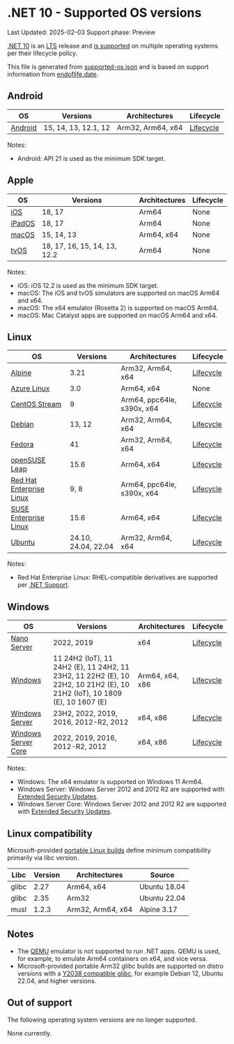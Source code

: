 # .NET 10 - Supported OS versions

Last Updated: 2025-02-03
Support phase: Preview

[.NET 10](README.md) is an [LTS](../../release-policies.md) release and [is supported](../../support.md) on multiple operating systems per their lifecycle policy.

This file is generated from [supported-os.json](supported-os.json) and is based on support information from [endoflife.date](https://endoflife.date/).

## Android

| OS                            | Versions                    | Architectures         | Lifecycle            |
| ----------------------------- | --------------------------- | --------------------- | -------------------- |
| [Android][0]                  | 15, 14, 13, 12.1, 12        | Arm32, Arm64, x64     | [Lifecycle][1]       |

Notes:

* Android: API 21 is used as the minimum SDK target.

[0]: https://www.android.com/
[1]: https://support.google.com/android

## Apple

| OS                            | Versions                    | Architectures         | Lifecycle            |
| ----------------------------- | --------------------------- | --------------------- | -------------------- |
| [iOS][2]                      | 18, 17                      | Arm64                 | None                 |
| [iPadOS][3]                   | 18, 17                      | Arm64                 | None                 |
| [macOS][4]                    | 15, 14, 13                  | Arm64, x64            | None                 |
| [tvOS][5]                     | 18, 17, 16, 15, 14, 13, 12.2 | Arm64                | None                 |

Notes:

* iOS: iOS 12.2 is used as the minimum SDK target.
* macOS: The iOS and tvOS simulators are supported on macOS Arm64 and x64.
* macOS: The x64 emulator (Rosetta 2) is supported on macOS Arm64.
* macOS: Mac Catalyst apps are supported on macOS Arm64 and x64.

[2]: https://developer.apple.com/ios/
[3]: https://developer.apple.com/ipados/
[4]: https://developer.apple.com/macos/
[5]: https://developer.apple.com/tvos/

## Linux

| OS                            | Versions                    | Architectures         | Lifecycle            |
| ----------------------------- | --------------------------- | --------------------- | -------------------- |
| [Alpine][6]                   | 3.21                        | Arm32, Arm64, x64     | [Lifecycle][7]       |
| [Azure Linux][8]              | 3.0                         | Arm64, x64            | None                 |
| [CentOS Stream][9]            | 9                           | Arm64, ppc64le, s390x, x64 | [Lifecycle][10] |
| [Debian][11]                  | 13, 12                      | Arm32, Arm64, x64     | [Lifecycle][12]      |
| [Fedora][13]                  | 41                          | Arm32, Arm64, x64     | [Lifecycle][14]      |
| [openSUSE Leap][15]           | 15.6                        | Arm64, x64            | [Lifecycle][16]      |
| [Red Hat Enterprise Linux][17] | 9, 8                       | Arm64, ppc64le, s390x, x64 | [Lifecycle][18] |
| [SUSE Enterprise Linux][19]   | 15.6                        | Arm64, x64            | [Lifecycle][20]      |
| [Ubuntu][21]                  | 24.10, 24.04, 22.04         | Arm32, Arm64, x64     | [Lifecycle][22]      |

Notes:

* Red Hat Enterprise Linux: RHEL-compatible derivatives are supported per [.NET Support](../../support.md).

[6]: https://alpinelinux.org/
[7]: https://alpinelinux.org/releases/
[8]: https://github.com/microsoft/azurelinux
[9]: https://centos.org/
[10]: https://www.centos.org/cl-vs-cs/
[11]: https://www.debian.org/
[12]: https://wiki.debian.org/DebianReleases
[13]: https://fedoraproject.org/
[14]: https://fedoraproject.org/wiki/End_of_life
[15]: https://www.opensuse.org/
[16]: https://en.opensuse.org/Lifetime
[17]: https://access.redhat.com/
[18]: https://access.redhat.com/support/policy/updates/errata/
[19]: https://www.suse.com/
[20]: https://www.suse.com/lifecycle/
[21]: https://ubuntu.com/
[22]: https://wiki.ubuntu.com/Releases

## Windows

| OS                            | Versions                    | Architectures         | Lifecycle            |
| ----------------------------- | --------------------------- | --------------------- | -------------------- |
| [Nano Server][23]             | 2022, 2019                  | x64                   | [Lifecycle][24]      |
| [Windows][25]                 | 11 24H2 (IoT), 11 24H2 (E), 11 24H2, 11 23H2, 11 22H2 (E), 10 22H2, 10 21H2 (E), 10 21H2 (IoT), 10 1809 (E), 10 1607 (E) | Arm64, x64, x86 | [Lifecycle][26] |
| [Windows Server][27]          | 23H2, 2022, 2019, 2016, 2012-R2, 2012 | x64, x86    | [Lifecycle][24]      |
| [Windows Server Core][23]     | 2022, 2019, 2016, 2012-R2, 2012 | x64, x86          | [Lifecycle][24]      |

Notes:

* Windows: The x64 emulator is supported on Windows 11 Arm64.
* Windows Server: Windows Server 2012 and 2012 R2 are supported with [Extended Security Updates](https://learn.microsoft.com/windows-server/get-started/extended-security-updates-overview).
* Windows Server Core: Windows Server 2012 and 2012 R2 are supported with [Extended Security Updates](https://learn.microsoft.com/windows-server/get-started/extended-security-updates-overview).

[23]: https://learn.microsoft.com/virtualization/windowscontainers/manage-containers/container-base-images
[24]: https://learn.microsoft.com/windows-server/get-started/windows-server-release-info
[25]: https://www.microsoft.com/windows/
[26]: https://support.microsoft.com/help/13853/windows-lifecycle-fact-sheet
[27]: https://www.microsoft.com/windows-server

## Linux compatibility

Microsoft-provided [portable Linux builds](../../linux.md) define minimum compatibility primarily via libc version.

| Libc          | Version | Architectures         | Source       |
| ------------- | ------- | --------------------- | ------------ |
| glibc         | 2.27    | Arm64, x64            | Ubuntu 18.04 |
| glibc         | 2.35    | Arm32                 | Ubuntu 22.04 |
| musl          | 1.2.3   | Arm32, Arm64, x64     | Alpine 3.17  |

## Notes

* The [QEMU](https://www.qemu.org/) emulator is not supported to run .NET apps. QEMU is used, for example, to emulate Arm64 containers on x64, and vice versa.
* Microsoft-provided portable Arm32 glibc builds are supported on distro versions with a [Y2038 compatible glibc](https://github.com/dotnet/core/discussions/9285), for example Debian 12, Ubuntu 22.04, and higher versions.

## Out of support

The following operating system versions are no longer supported.

None currently.
